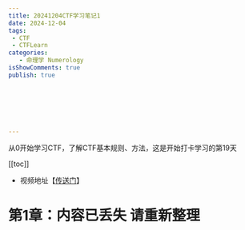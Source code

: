 ```yaml
---
title: 20241204CTF学习笔记1
date: 2024-12-04
tags:
 - CTF
 - CTFLearn
categories:
   - 命理学 Numerology
isShowComments: true
publish: true







---
```


<Boxx/>

从0开始学习CTF，了解CTF基本规则、方法，这是开始打卡学习的第19天

[[toc]]

- 视频地址【[传送门](https://www.bilibili.com/video/BV1Lh411F7s8/)】

<!-- more -->

# 第1章：内容已丢失 请重新整理